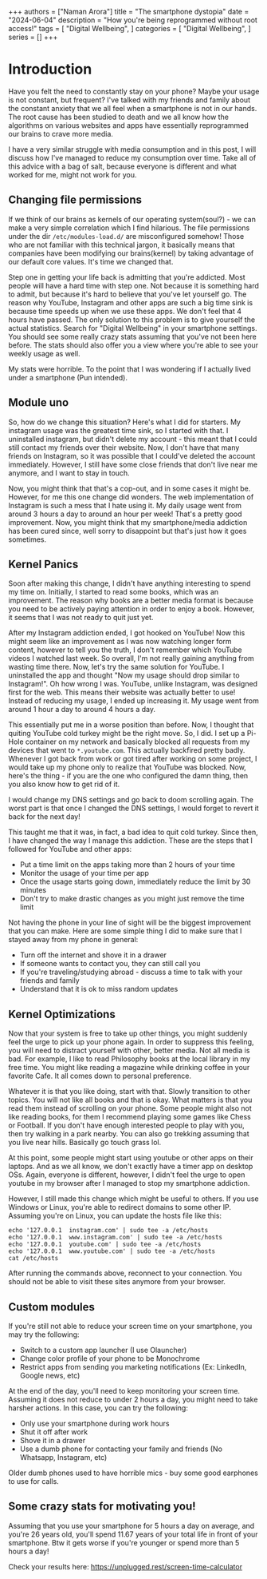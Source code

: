 +++
authors = ["Naman Arora"]
title = "The smartphone dystopia"
date = "2024-06-04"
description = "How you're being reprogrammed without root access!"
tags = [
    "Digital Wellbeing",
]
categories = [
    "Digital Wellbeing",
]
series = []
+++

# Introduction
Have you felt the need to constantly stay on your phone? Maybe your usage is not constant, but frequent? I've talked with my friends and family about the constant anxiety that we all feel when a smartphone is not in our hands. The root cause has been studied to death and we all know how the algorithms on various websites and apps have essentially reprogrammed our brains to crave more media.

I have a very similar struggle with media consumption and in this post, I will discuss how I've managed to reduce my consumption over time. Take all of this advice with a bag of salt, because everyone is different and what worked for me, might not work for you.

## Changing file permissions
If we think of our brains as kernels of our operating system(soul?) - we can make a very simple correlation which I find hilarious. The file permissions under the dir `/etc/modules-load.d/` are misconfigured somehow! Those who are not familiar with this technical jargon, it basically means that companies have been modifying our brains(kernel) by taking advantage of our default core values. It's time we changed that.

Step one in getting your life back is admitting that you're addicted. Most people will have a hard time with step one. Not because it is something hard to admit, but because it's hard to believe that you've let yourself go. The reason why YouTube, Instagram and other apps are such a big time sink is because time speeds up when we use these apps. We don't feel that 4 hours have passed. The only solution to this problem is to give yourself the actual statistics. Search for "Digital Wellbeing" in your smartphone settings. You should see some really crazy stats assuming that you've not been here before. The stats should also offer you a view where you're able to see your weekly usage as well.

My stats were horrible. To the point that I was wondering if I actually lived under a smartphone (Pun intended).

## Module uno
So, how do we change this situation? Here's what I did for starters. My instagram usage was the greatest time sink, so I started with that. I uninstalled instagram, but didn't delete my account  - this meant that I could still contact my friends over their website. Now, I don't have that many friends on Instagram, so it was possible that I could've deleted the account immediately. However, I still have some close friends that don't live near me anymore, and I want to stay in touch.

Now, you might think that that's a cop-out, and in some cases it might be. However, for me this one change did wonders. The web implementation of Instagram is such a mess that I hate using it. My daily usage went from around 3 hours a day to around an hour per week! That's a pretty good improvement. Now, you might think that my smartphone/media addiction has been cured since, well sorry to disappoint but that's just how it goes sometimes.

## Kernel Panics
Soon after making this change, I didn't have anything interesting to spend my time on. Initially, I started to read some books, which was an improvement. The reason why books are a better media format is because you need to be actively paying attention in order to enjoy a book. However, it seems that I was not ready to quit just yet.

After my Instagram addiction ended, I got hooked on YouTube! Now this might seem like an improvement as I was now watching longer form content, however to tell you the truth, I don't remember which YouTube videos I watched last week. So overall, I'm not really gaining anything from wasting time there. Now, let's try the same solution for YouTube. I uninstalled the app and thought "Now my usage should drop similar to Instagram!". Oh how wrong I was. YouTube, unlike Instagram, was designed first for the web. This means their website was actually better to use! Instead of reducing my usage, I ended up increasing it. My usage went from around 1 hour a day to around 4 hours a day.

This essentially put me in a worse position than before. Now, I thought that quiting YouTube cold turkey might be the right move. So, I did. I set up a Pi-Hole container on my network and basically blocked all requests from my devices that went to `*.youtube.com`. This actually backfired pretty badly. Whenever I got back from work or got tired after working on some project, I would take up my phone only to realize that YouTube was blocked. Now, here's the thing - if you are the one who configured the damn thing, then you also know how to get rid of it.

I would change my DNS settings and go back to doom scrolling again. The worst part is that once I changed the DNS settings, I would forget to revert it back for the next day!

This taught me that it was, in fact, a bad idea to quit cold turkey. Since then, I have changed the way I manage this addiction.
These are the steps that I followed for YouTube and other apps:
- Put a time limit on the apps taking more than 2 hours of your time
- Monitor the usage of your time per app
- Once the usage starts going down, immediately reduce the limit by 30 minutes
- Don't try to make drastic changes as you might just remove the time limit

Not having the phone in your line of sight will be the biggest improvement that you can make. Here are some simple thing I did to make sure that I stayed away from my phone in general:
- Turn off the internet and shove it in a drawer
- If someone wants to contact you, they can still call you
- If you're traveling/studying abroad - discuss a time to talk with your friends and family
- Understand that it is ok to miss random updates

## Kernel Optimizations
Now that your system is free to take up other things, you might suddenly feel the urge to pick up your phone again. In order to suppress this feeling, you will need to distract yourself with other, better media. Not all media is bad. For example, I like to read Philosophy books at the local library in my free time. You might like reading a magazine while drinking coffee in your favorite Cafe. It all comes down to personal preference.

Whatever it is that you like doing, start with that. Slowly transition to other topics. You will not like all books and that is okay. What matters is that you read them instead of scrolling on your phone. Some people might also not like reading books, for them I recommend playing some games like Chess or Football. If you don't have enough interested people to play with you, then try walking in a park nearby. You can also go trekking assuming that you live near hills. Basically go touch grass lol.

At this point, some people might start using youtube or other apps on their laptops. And as we all know, we don't exactly have a timer app on desktop OSs. Again, everyone is different, however, I didn't feel the urge to open youtube in my browser after I managed to stop my smartphone addiction.

However, I still made this change which might be useful to others. If you use Windows or Linux, you're able to redirect domains to some other IP. Assuming you're on Linux, you can update the hosts file like this:

```
echo '127.0.0.1  instagram.com' | sudo tee -a /etc/hosts
echo '127.0.0.1  www.instagram.com' | sudo tee -a /etc/hosts
echo '127.0.0.1  youtube.com' | sudo tee -a /etc/hosts
echo '127.0.0.1  www.youtube.com' | sudo tee -a /etc/hosts
cat /etc/hosts
```

After running the commands above, reconnect to your connection. You should not be able to visit these sites anymore from your browser.

## Custom modules
If you're still not able to reduce your screen time on your smartphone, you may try the following:
- Switch to a custom app launcher (I use Olauncher)
- Change color profile of your phone to be Monochrome
- Restrict apps from sending you marketing notifications (Ex: LinkedIn, Google news, etc)

At the end of the day, you'll need to keep monitoring your screen time. Assuming it does not reduce to under 2 hours a day, you might need to take harsher actions. In this case, you can try the following:
- Only use your smartphone during work hours
- Shut it off after work
- Shove it in a drawer
- Use a dumb phone for contacting your family and friends (No Whatsapp, Instagram, etc)

Older dumb phones used to have horrible mics - buy some good earphones to use for calls.

## Some crazy stats for motivating you!

Assuming that you use your smartphone for 5 hours a day on average, and you're 26 years old, you'll spend 11.67 years of your total life in front of your smartphone. Btw it gets worse if you're younger or spend more than 5 hours a day!

Check your results here: https://unplugged.rest/screen-time-calculator
